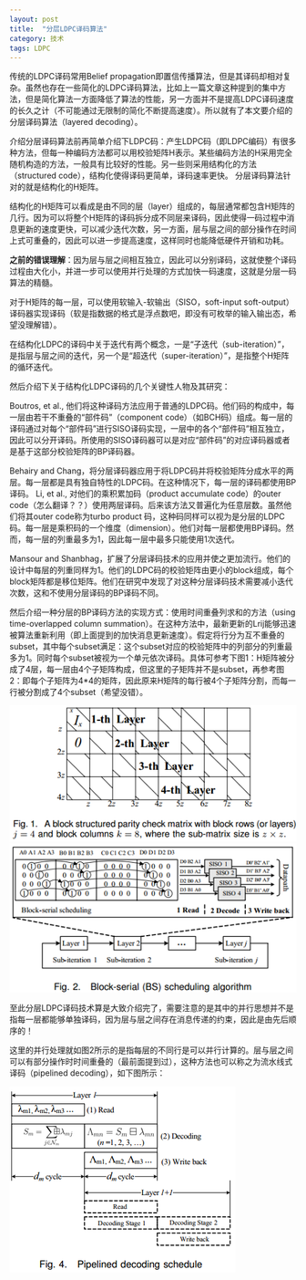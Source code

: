 ```yaml
---
layout: post
title:  "分层LDPC译码算法"
category: 技术
tags: LDPC
---
```


  传统的LDPC译码常用Belief propagation即置信传播算法，但是其译码却相对复杂。虽然也存在一些简化的LDPC译码算法，比如上一篇文章这种提到的集中方法，但是简化算法一方面降低了算法的性能，另一方面并不是提高LDPC译码速度的长久之计（不可能通过无限制的简化不断提高速度）。所以就有了本文要介绍的分层译码算法（layered decoding）。

  介绍分层译码算法前再简单介绍下LDPC码：产生LDPC码（即LDPC编码）有很多种方法，但每一种编码方法都可以用校验矩阵H表示。某些编码方法的H采用完全随机构造的方法，一般具有比较好的性能。另一些则采用结构化的方法（structured code），结构化使得译码更简单，译码速率更快。
分层译码算法针对的就是结构化的H矩阵。
	
  结构化的H矩阵可以看成是由不同的层（layer）组成的，每层通常都包含H矩阵的几行。因为可以将整个H矩阵的译码拆分成不同层来译码，因此使得一码过程中消息更新的速度更快，可以减少迭代次数，另一方面，层与层之间的部分操作在时间上式可重叠的，因此可以进一步提高速度，这样同时也能降低硬件开销和功耗。

**之前的错误理解**：因为层与层之间相互独立，因此可以分别译码，这就使整个译码过程由大化小，并进一步可以使用并行处理的方式加快一码速度，这就是分层一码算法的精髓。
	
  对于H矩阵的每一层，可以使用软输入-软输出（SISO，soft-input soft-output）译码器实现译码（软是指数据的格式是浮点数吧，即没有可枚举的输入输出态，希望没理解错）。
	
  在结构化LDPC的译码中关于迭代有两个概念，一是“子迭代（sub-iteration）”，是指层与层之间的迭代，另一个是“超迭代（super-iteration）”，是指整个H矩阵的循环迭代。
	
  然后介绍下关于结构化LDPC译码的几个关键性人物及其研究：
	
  Boutros, et al., 他们将这种译码方法应用于普通的LDPC码。他们码的构成中，每一层由若干不重叠的“部件码”（component code）（如BCH码）组成。每一层的译码通过对每个“部件码”进行SISO译码实现，一层中的各个“部件码”相互独立，因此可以分开译码。所使用的SISO译码器可以是对应“部件码”的对应译码器或者是基于这部分校验矩阵的BP译码器。

  Behairy and Chang，将分层译码器应用于将LDPC码并将校验矩阵分成水平的两层。每一层都是具有独自特性的LDPC码。在这种情况下，每一层的译码都使用BP译码。
Li, et al., 对他们的乘积累加码（product accumulate code）的outer code（怎么翻译？？）使用两层译码。后来该方法又普遍化为任意层数。虽然他们将其outer code称为turbo product 码，这种码同样可以视为是分层的LDPC码。每一层是乘积码的一个维度（dimension）。他们对每一层都使用BP译码。然而，每一层的列重最多为1，因此每一层中最多只能使用1次迭代。

  Mansour and Shanbhag，扩展了分层译码技术的应用并使之更加流行。他们的设计中每层的列重同样为1。他们的LDPC码的校验矩阵由更小的block组成，每个block矩阵都是移位矩阵。他们在研究中发现了对这种分层译码技术需要减小迭代次数，这和不使用分层译码的BP译码不同。

  然后介绍一种分层的BP译码方法的实现方式：使用时间重叠列求和的方法（using time-overlapped column summation）。在这种方法中，最新更新的Lrij能够迅速被算法重新利用（即上面提到的加快消息更新速度）。假定将行分为互不重叠的subset，其中每个subset满足：这个subset对应的校验矩阵中的列部分的列重最多为1。同时每个subset被视为一个单元依次译码。具体可参考下图1：H矩阵被分成了4层，每一层由4个子矩阵构成，但这里的子矩阵并不是subset，再参考图2：即每个子矩阵为4*4的矩阵，因此原来H矩阵的每行被4个子矩阵分割，而每一行被分割成了4个subset（希望没错）。

![interpreter pattern](/public/upload/Layered-LDPC/f1.png)
![interpreter pattern](/public/upload/Layered-LDPC/f2.png)
 
  至此分层LDPC译码技术算是大致介绍完了，需要注意的是其中的并行思想并不是指每一层都能够单独译码，因为层与层之间存在消息传递的约束，因此是由先后顺序的！

这里的并行处理就如图2所示的是指每层的不同行是可以并行计算的。层与层之间可以有部分操作时时间重叠的（最前面提到过），这种方法也可以称之为流水线式译码（pipelined decoding），如下图所示：
	
![interpreter pattern](/public/upload/Layered-LDPC/f3.png)
 
